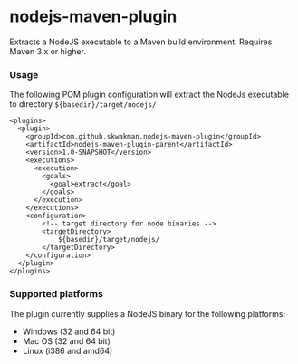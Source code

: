 nodejs-maven-plugin
===================

Extracts a NodeJS executable to a Maven build environment. Requires Maven 3.x or higher.

### Usage
The following POM plugin configuration will extract the NodeJs executable to directory `${basedir}/target/nodejs/`

    <plugins>
      <plugin>
        <groupId>com.github.skwakman.nodejs-maven-plugin</groupId>
        <artifactId>nodejs-maven-plugin-parent</artifactId>
        <version>1.0-SNAPSHOT</version>
        <executions>
          <execution>
            <goals>
              <goal>extract</goal>
            </goals>
          </execution>
        </executions>
        <configuration>
            <!-- target directory for node binaries -->
            <targetDirectory>
                ${basedir}/target/nodejs/
            </targetDirectory>
        </configuration>
      </plugin>
    </plugins>

### Supported platforms

The plugin currently supplies a NodeJS binary for the following platforms:

* Windows (32 and 64 bit)
* Mac OS (32 and 64 bit)
* Linux (i386 and amd64)

